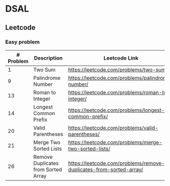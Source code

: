 # DSAL
## Leetcode
### Easy problem
| # Problem | Description                         | Leetcode Link |
|-----------|-------------------------------------| ------------- |
| 1         | Two Sum                             | https://leetcode.com/problems/two-sum/ |
| 9         | Palindrome Number                   | https://leetcode.com/problems/palindrome-number/ |
| 13        | Roman to Integer                    | https://leetcode.com/problems/roman-to-integer/ |
| 14        | Longest Common Prefix               | https://leetcode.com/problems/longest-common-prefix/ |
| 20        | Valid Parentheses                   | https://leetcode.com/problems/valid-parentheses/ |
| 21        | Merge Two Sorted Lists              | https://leetcode.com/problems/merge-two-sorted-lists/ |
| 26        | Remove Duplicates from Sorted Array | https://leetcode.com/problems/remove-duplicates-from-sorted-array/ |